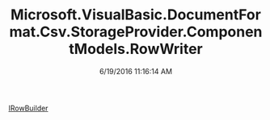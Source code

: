 ﻿---
title: Microsoft.VisualBasic.DocumentFormat.Csv.StorageProvider.ComponentModels.RowWriter
date: 6/19/2016 11:16:14 AM
---

[IRowBuilder](T-Microsoft.VisualBasic.DocumentFormat.Csv.StorageProvider.ComponentModels.RowWriter.IRowBuilder.html)

